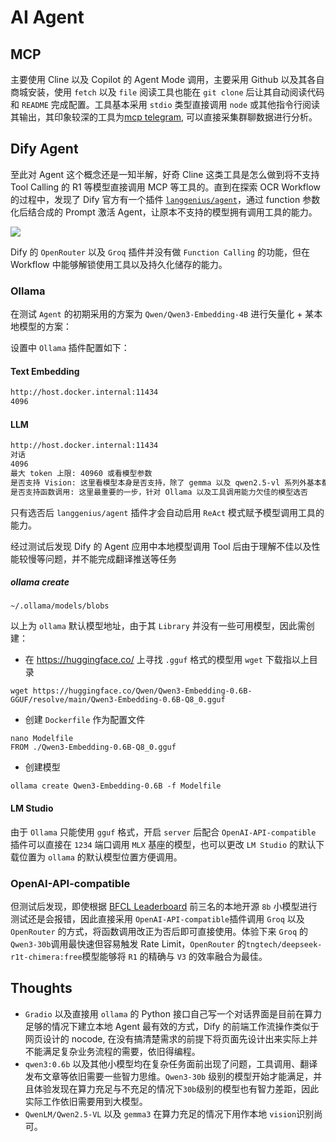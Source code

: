 # AI Agent

## MCP

主要使用 Cline 以及 Copilot 的 Agent Mode 调用，主要采用 Github 以及其各自商城安装，使用 `fetch` 以及 `file` 阅读工具也能在 `git clone` 后让其自动阅读代码和 `README` 完成配置。工具基本采用 `stdio` 类型直接调用 `node` 或其他指令行阅读其输出，其印象较深的工具为[mcp telegram](https://github.com/dryeab/mcp-telegram), 可以直接采集群聊数据进行分析。

## Dify Agent

至此对 Agent 这个概念还是一知半解，好奇 Cline 这类工具是怎么做到将不支持 Tool Calling 的 R1 等模型直接调用 MCP 等工具的。直到在探索 OCR Workflow 的过程中，发现了 Dify 官方有一个插件 [`langgenius/agent`](https://docs.dify.ai/zh-hans/plugins/quick-start/develop-plugins/agent-strategy-plugin)，通过 function 参数化后结合成的 Prompt 激活 Agent，让原本不支持的模型拥有调用工具的能力。

![](https://assets-docs.dify.ai/2025/01/d011e2eba4c37f07a9564067ba787df8.png)

Dify 的 `OpenRouter` 以及 `Groq` 插件并没有做 `Function Calling` 的功能，但在 Workflow 中能够解锁使用工具以及持久化储存的能力。

### Ollama

在测试 `Agent` 的初期采用的方案为 `Qwen/Qwen3-Embedding-4B` 进行矢量化 + 某本地模型的方案：

设置中 `Ollama` 插件配置如下：

#### Text Embedding

```md
http://host.docker.internal:11434
4096
```

#### LLM

```md
http://host.docker.internal:11434
对话
4096
最大 token 上限: 40960 或看模型参数
是否支持 Vision: 这里看模型本身是否支持，除了 gemma 以及 qwen2.5-vl 系列外基本都没
是否支持函数调用: 这里最重要的一步，针对 Ollama 以及工具调用能力欠佳的模型选否
```

只有选否后 `langgenius/agent` 插件才会自动启用 `ReAct` 模式赋予模型调用工具的能力。

经过测试后发现 Dify 的 Agent 应用中本地模型调用 Tool 后由于理解不佳以及性能较慢等问题，并不能完成翻译推送等任务

##### ollama create

```shell
~/.ollama/models/blobs
```

以上为 `ollama` 默认模型地址，由于其 `Library` 并没有一些可用模型，因此需创建：

- 在 https://huggingface.co/ 上寻找 `.gguf` 格式的模型用 `wget` 下载指以上目录

```shell
wget https://huggingface.co/Qwen/Qwen3-Embedding-0.6B-GGUF/resolve/main/Qwen3-Embedding-0.6B-Q8_0.gguf
```

- 创建 `Dockerfile` 作为配置文件

```shell
nano Modelfile
FROM ./Qwen3-Embedding-0.6B-Q8_0.gguf
```

- 创建模型

```shell
ollama create Qwen3-Embedding-0.6B -f Modelfile
```

#### LM Studio

由于 `Ollama` 只能使用 `gguf` 格式，开启 `server` 后配合 `OpenAI-API-compatible` 插件可以直接在 `1234` 端口调用 `MLX` 基座的模型，也可以更改 `LM Studio` 的默认下载位置为 `ollama` 的默认模型位置方便调用。

### OpenAI-API-compatible

但测试后发现，即使根据 [BFCL Leaderboard](https://gorilla.cs.berkeley.edu/leaderboard.html) 前三名的本地开源 `8b` 小模型进行测试还是会报错，因此直接采用 `OpenAI-API-compatible`插件调用 `Groq` 以及 `OpenRouter` 的方式，将函数调用改正为否后即可直接使用。体验下来 `Groq` 的 `Qwen3-30b`调用最快速但容易触发 Rate Limit，`OpenRouter` 的`tngtech/deepseek-r1t-chimera:free`模型能够将 `R1` 的精确与 `V3` 的效率融合为最佳。

## Thoughts

- `Gradio` 以及直接用 `ollama` 的 Python 接口自己写一个对话界面是目前在算力足够的情况下建立本地 Agent 最有效的方式，Dify 的前端工作流操作类似于网页设计的 nocode, 在没有搞清楚需求的前提下将页面先设计出来实际上并不能满足复杂业务流程的需要，依旧得编程。
- `qwen3:0.6b` 以及其他小模型均在复杂任务面前出现了问题，工具调用、翻译发布文章等依旧需要一些智力思维。`Qwen3-30b` 级别的模型开始才能满足，并且体验发现在算力充足与不充足的情况下`30b`级别的模型也有智力差距，因此实际工作依旧需要用到大模型。
- `QwenLM/Qwen2.5-VL` 以及 `gemma3` 在算力充足的情况下用作本地 `vision`识别尚可。
